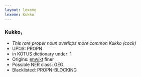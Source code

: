 ```yaml
---
layout: lexeme
lexeme: Kukko
---
```


###  Kukko₁

* _This rare proper noun overlaps more common *Kukko* (cock)_
* UPOS:  PROPN
* in KOTUS dictionary under:  1
* Origins: [enwikt](https://en.wiktionary.org/wiki/Kukko) finer 
* Possible NER class:  GEO
* Blacklisted:  PROPN-BLOCKING

